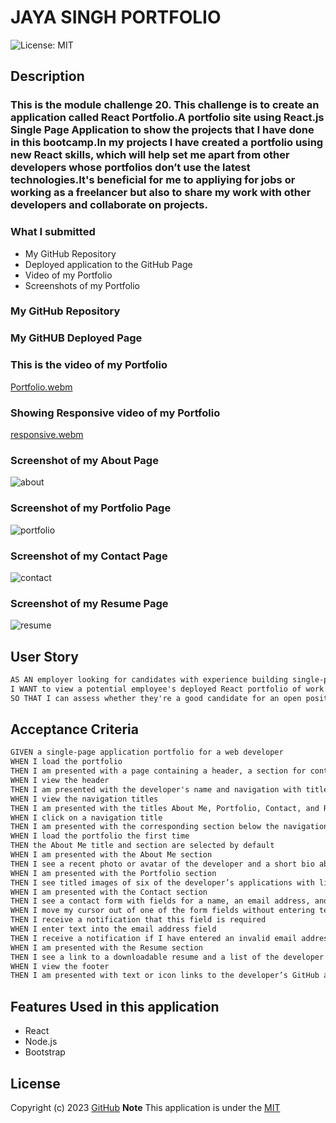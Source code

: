 # JAYA SINGH PORTFOLIO
![License: MIT](https://img.shields.io/badge/License-MIT-yellow.svg)
## Description 
### This is the module challenge 20. This challenge is to create an application called React Portfolio.A portfolio site using React.js Single Page Application to show the projects that I have done in this bootcamp.In my projects I have created  a portfolio using new React skills, which will help set me apart from other developers whose portfolios don’t use the latest technologies.It's beneficial for me to appliying for jobs or working as a freelancer but also to share my work with other developers and collaborate on projects.

### What I submitted
* My GitHub Repository
* Deployed application to the GitHub Page
* Video of my Portfolio
* Screenshots of my Portfolio
### My GitHub Repository

### My GitHUB Deployed Page

### This is the video of my Portfolio
[Portfolio.webm](https://user-images.githubusercontent.com/111536082/222263166-e5ef4217-49c1-4a2f-b7e2-a0fe33748aa8.webm)

### Showing Responsive video of my Portfolio
[responsive.webm](https://user-images.githubusercontent.com/111536082/222264301-11cf7afa-a54e-4acc-a2d2-c8206deee1bb.webm)

### Screenshot of my About Page
![about](https://user-images.githubusercontent.com/111536082/222265296-252a8a0a-970d-405e-a2ae-1b70a3ef86af.jpeg)

### Screenshot of my Portfolio Page
![portfolio](https://user-images.githubusercontent.com/111536082/222265383-981a5457-550a-4bf1-8a65-ce1d59127788.jpeg)

### Screenshot of my Contact Page
![contact](https://user-images.githubusercontent.com/111536082/222265453-ab185927-aad2-4517-8937-187e235fa81b.jpeg)

### Screenshot of my Resume Page
![resume](https://user-images.githubusercontent.com/111536082/222265498-6c44540a-7484-4654-80ad-ca72b0eda125.jpeg)

## User Story

```md
AS AN employer looking for candidates with experience building single-page applications
I WANT to view a potential employee's deployed React portfolio of work samples
SO THAT I can assess whether they're a good candidate for an open position
```

## Acceptance Criteria

```md
GIVEN a single-page application portfolio for a web developer
WHEN I load the portfolio
THEN I am presented with a page containing a header, a section for content, and a footer
WHEN I view the header
THEN I am presented with the developer's name and navigation with titles corresponding to different sections of the portfolio
WHEN I view the navigation titles
THEN I am presented with the titles About Me, Portfolio, Contact, and Resume, and the title corresponding to the current section is highlighted
WHEN I click on a navigation title
THEN I am presented with the corresponding section below the navigation without the page reloading and that title is highlighted
WHEN I load the portfolio the first time
THEN the About Me title and section are selected by default
WHEN I am presented with the About Me section
THEN I see a recent photo or avatar of the developer and a short bio about them
WHEN I am presented with the Portfolio section
THEN I see titled images of six of the developer’s applications with links to both the deployed applications and the corresponding GitHub repositories
WHEN I am presented with the Contact section
THEN I see a contact form with fields for a name, an email address, and a message
WHEN I move my cursor out of one of the form fields without entering text
THEN I receive a notification that this field is required
WHEN I enter text into the email address field
THEN I receive a notification if I have entered an invalid email address
WHEN I am presented with the Resume section
THEN I see a link to a downloadable resume and a list of the developer’s proficiencies
WHEN I view the footer
THEN I am presented with text or icon links to the developer’s GitHub and LinkedIn profiles, and their profile on a third platform (Stack Overflow, Twitter)
```

## Features Used in this application
* React
* Node.js
* Bootstrap



## License

  Copyright (c) 2023 [GitHub](https://github.com/jaya4ever)  **Note** This application is under the [MIT](https://MIT-license.org)

